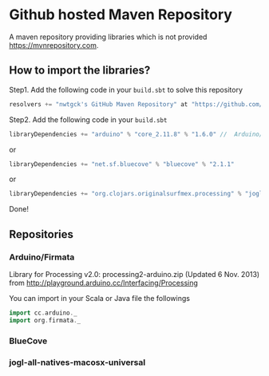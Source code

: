 # Github hosted Maven Repository

A maven repository providing libraries which is not provided https://mvnrepository.com.

## How to import the libraries?

Step1. Add the following code in your `build.sbt` to solve this repository

```scala
resolvers += "nwtgck's GitHub Maven Repository" at "https://github.com/nwtgck/maven/raw/master"
```

Step2. Add the following code in your `build.sbt`

```scala
libraryDependencies += "arduino" % "core_2.11.8" % "1.6.0" //  Arduino/Firmata
```

or

```scala
libraryDependencies += "net.sf.bluecove" % "bluecove" % "2.1.1"
```

or

```scala
libraryDependencies += "org.clojars.originalsurfmex.processing" % "jogl-all-natives-macosx-universal" % "2.1"
```

Done!

## Repositories

###  Arduino/Firmata

Library for Processing v2.0: processing2-arduino.zip (Updated 6 Nov. 2013)
from http://playground.arduino.cc/Interfacing/Processing

You can import in your Scala or Java file the followings

```scala
import cc.arduino._
import org.firmata._
```

### BlueCove

### jogl-all-natives-macosx-universal
